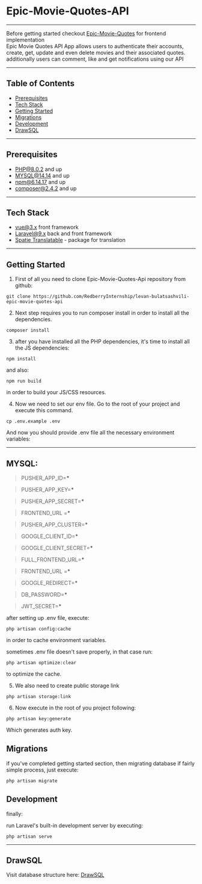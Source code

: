 # Epic-Movie-Quotes-API

---

Before getting started checkout [Epic-Movie-Quotes](https://github.com/RedberryInternship/levan-bulatsashvili-epic-movie-quotes) for frontend implementation <br>
Epic Movie Quotes API App allows users to authenticate their accounts, create, get, update and even delete movies and their associated quotes. additionally users can comment, like and get notifications using our API

---

## Table of Contents

-   [Prerequisites](#prerequisites)
-   [Tech Stack](#tech-stack)
-   [Getting Started](#getting-started)
-   [Migrations](#migrations)
-   [Development](#development)
-   [DrawSQL](#drawsql)

---

## Prerequisites

-   PHP@8.0.2 and up
-   MYSQL@14.14 and up
-   npm@6.14.17 and up
-   composer@2.4.2 and up

---

## Tech Stack

-   [vue@3.x](https://vuejs.org/) front framework
-   [Laravel@9.x](https://laravel.com/docs/9.x) back and front framework
-   [Spatie Translatable](https://github.com/spatie/laravel-translatable) - package for translation

---

## Getting Started

1. First of all you need to clone Epic-Movie-Quotes-Api repository from github:

```
git clone https://github.com/RedberryInternship/levan-bulatsashvili-epic-movie-quotes-api
```

2. Next step requires you to run composer install in order to install all the dependencies.

```
composer install
```

3. after you have installed all the PHP dependencies, it's time to install all the JS dependencies:

```
npm install
```

and also:

```
npm run build
```

in order to build your JS/CSS resources.

4. Now we need to set our env file. Go to the root of your project and execute this command.

```
cp .env.example .env
```

And now you should provide .env file all the necessary environment variables:

---

## MYSQL:

> PUSHER_APP_ID=**\***

> PUSHER_APP_KEY=**\***

> PUSHER_APP_SECRET=**\***

> FRONTEND_URL =**\***

> PUSHER_APP_CLUSTER=**\***

> GOOGLE_CLIENT_ID=**\***

> GOOGLE_CLIENT_SECRET=**\***

> FULL_FRONTEND_URL=**\***

> FRONTEND_URL =**\***

> GOOGLE_REDIRECT=**\***

> DB_PASSWORD=**\***

> JWT_SECRET=**\***

after setting up .env file, execute:

```
php artisan config:cache
```

in order to cache environment variables.

sometimes .env file doesn't save properly, in that case run:

```
php artisan optimize:clear
```

to optimize the cache.

5. We also need to create public storage link

```
php artisan storage:link
```

6. Now execute in the root of you project following:

```
php artisan key:generate
```

Which generates auth key.

## Migrations

if you've completed getting started section, then migrating database if fairly simple process, just execute:

```
php artisan migrate
```

## Development

finally:

run Laravel's built-in development server by executing:

```
php artisan serve
```

---

## DrawSQL

Visit database structure here: [DrawSQL](https://drawsql.app/teams/redberry-31/diagrams/epic-movie-quotes)

